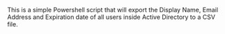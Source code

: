 This is a simple Powershell script that will export the Display Name, Email Address and Expiration date of all users inside Active Directory to a CSV file. 
